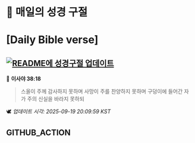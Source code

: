 # 🙏 매일의 성경 구절
# [Daily Bible verse]
## [![README에 성경구절 업데이트](https://github.com/DONGSUKA/first_test/actions/workflows/update-readme-bible.yml/badge.svg)](https://github.com/DONGSUKA/first_test/actions/workflows/update-readme-bible.yml)
<!-- START_BIBLE_VERSE -->
📖 **이사야 38:18**
> 스올이 주께 감사하지 못하며 사망이 주를 찬양하지 못하며 구덩이에 들어간 자가 주의 신실을 바라지 못하되

🕊️ _업데이트 시각: 2025-09-19 20:09:59 KST_
  <!-- END_BIBLE_VERSE -->
## GITHUB_ACTION
